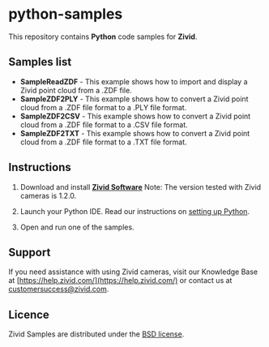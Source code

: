 # python-samples

This repository contains **Python** code samples for **Zivid**.

## Samples list

- **SampleReadZDF** - This example shows how to import and display a Zivid point cloud from a .ZDF file.
- **SampleZDF2PLY** - This example shows how to convert a Zivid point cloud from a .ZDF file format to a .PLY file format.
- **SampleZDF2CSV** - This example shows how to convert a Zivid point cloud from a .ZDF file format to a .CSV file format.
- **SampleZDF2TXT** - This example shows how to convert a Zivid point cloud from a .ZDF file format to a .TXT file format.

## Instructions

1. Download and install [**Zivid Software**](https://www.zivid.com/downloads)
Note: The version tested with Zivid cameras is 1.2.0.

2. Launch your Python IDE. Read our instructions on [setting up Python](https://zivid.atlassian.net/wiki/spaces/ZividKB/pages/427556/Setting+up+Python).

3. Open and run one of the samples.

## Support
If you need assistance with using Zivid cameras, visit our Knowledge Base at [https://help.zivid.com/](https://help.zivid.com/) or contact us at [customersuccess@zivid.com](mailto:customersuccess@zivid.com).

## Licence
Zivid Samples are distributed under the [BSD license](LICENSE).